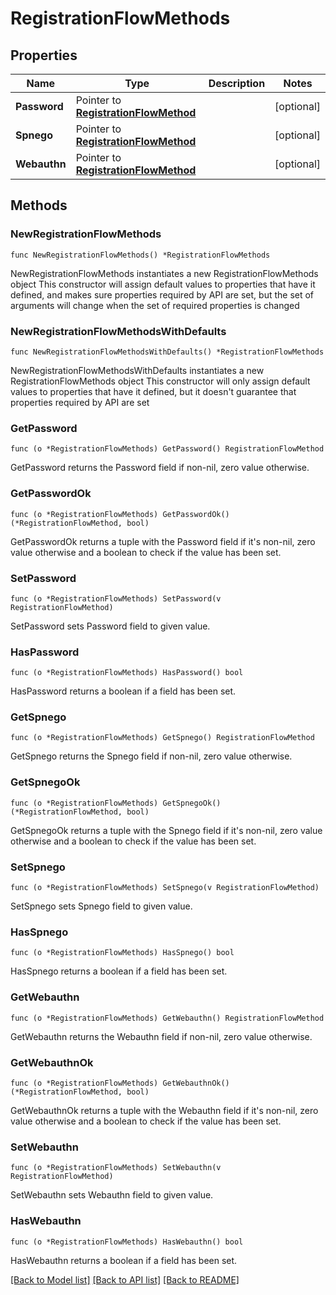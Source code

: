 # RegistrationFlowMethods

## Properties

Name | Type | Description | Notes
------------ | ------------- | ------------- | -------------
**Password** | Pointer to [**RegistrationFlowMethod**](RegistrationFlowMethod.md) |  | [optional] 
**Spnego** | Pointer to [**RegistrationFlowMethod**](RegistrationFlowMethod.md) |  | [optional] 
**Webauthn** | Pointer to [**RegistrationFlowMethod**](RegistrationFlowMethod.md) |  | [optional] 

## Methods

### NewRegistrationFlowMethods

`func NewRegistrationFlowMethods() *RegistrationFlowMethods`

NewRegistrationFlowMethods instantiates a new RegistrationFlowMethods object
This constructor will assign default values to properties that have it defined,
and makes sure properties required by API are set, but the set of arguments
will change when the set of required properties is changed

### NewRegistrationFlowMethodsWithDefaults

`func NewRegistrationFlowMethodsWithDefaults() *RegistrationFlowMethods`

NewRegistrationFlowMethodsWithDefaults instantiates a new RegistrationFlowMethods object
This constructor will only assign default values to properties that have it defined,
but it doesn't guarantee that properties required by API are set

### GetPassword

`func (o *RegistrationFlowMethods) GetPassword() RegistrationFlowMethod`

GetPassword returns the Password field if non-nil, zero value otherwise.

### GetPasswordOk

`func (o *RegistrationFlowMethods) GetPasswordOk() (*RegistrationFlowMethod, bool)`

GetPasswordOk returns a tuple with the Password field if it's non-nil, zero value otherwise
and a boolean to check if the value has been set.

### SetPassword

`func (o *RegistrationFlowMethods) SetPassword(v RegistrationFlowMethod)`

SetPassword sets Password field to given value.

### HasPassword

`func (o *RegistrationFlowMethods) HasPassword() bool`

HasPassword returns a boolean if a field has been set.

### GetSpnego

`func (o *RegistrationFlowMethods) GetSpnego() RegistrationFlowMethod`

GetSpnego returns the Spnego field if non-nil, zero value otherwise.

### GetSpnegoOk

`func (o *RegistrationFlowMethods) GetSpnegoOk() (*RegistrationFlowMethod, bool)`

GetSpnegoOk returns a tuple with the Spnego field if it's non-nil, zero value otherwise
and a boolean to check if the value has been set.

### SetSpnego

`func (o *RegistrationFlowMethods) SetSpnego(v RegistrationFlowMethod)`

SetSpnego sets Spnego field to given value.

### HasSpnego

`func (o *RegistrationFlowMethods) HasSpnego() bool`

HasSpnego returns a boolean if a field has been set.

### GetWebauthn

`func (o *RegistrationFlowMethods) GetWebauthn() RegistrationFlowMethod`

GetWebauthn returns the Webauthn field if non-nil, zero value otherwise.

### GetWebauthnOk

`func (o *RegistrationFlowMethods) GetWebauthnOk() (*RegistrationFlowMethod, bool)`

GetWebauthnOk returns a tuple with the Webauthn field if it's non-nil, zero value otherwise
and a boolean to check if the value has been set.

### SetWebauthn

`func (o *RegistrationFlowMethods) SetWebauthn(v RegistrationFlowMethod)`

SetWebauthn sets Webauthn field to given value.

### HasWebauthn

`func (o *RegistrationFlowMethods) HasWebauthn() bool`

HasWebauthn returns a boolean if a field has been set.


[[Back to Model list]](../README.md#documentation-for-models) [[Back to API list]](../README.md#documentation-for-api-endpoints) [[Back to README]](../README.md)


